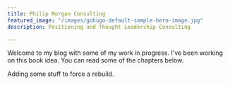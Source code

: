 ```yaml
---
title: Philip Morgan Consulting
featured_image: "/images/gohugo-default-sample-hero-image.jpg"
description: Positioning and Thought Leadership Consulting

---
```

Welcome to my blog with some of my work in progress. I've been working on this book idea. You can read some of the chapters below.

Adding some stuff to force a rebuild.